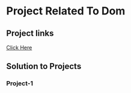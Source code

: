 # Project Related To Dom
## Project links
[Click Here](https://stackblitz.com/edit/vitejs-vite-b61pcvgh?file=1-color_changer%2Fjs_code.js)

## Solution to Projects
### Project-1
